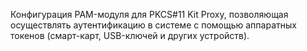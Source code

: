 Конфигурация PAM-модуля для PKCS#11 Kit Proxy, позволяющая осуществлять
аутентификацию в системе с помощью аппаратных токенов (смарт-карт, USB-ключей и
других устройств).
